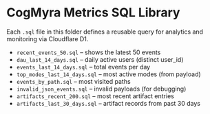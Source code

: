 # CogMyra Metrics SQL Library

Each `.sql` file in this folder defines a reusable query for analytics and monitoring via Cloudflare D1.

- `recent_events_50.sql` – shows the latest 50 events
- `dau_last_14_days.sql` – daily active users (distinct user_id)
- `events_last_14_days.sql` – total events per day
- `top_modes_last_14_days.sql` – most active modes (from payload)
- `events_by_path.sql` – most visited paths
- `invalid_json_events.sql` – invalid payloads (for debugging)
- `artifacts_recent_200.sql` – most recent artifact entries
- `artifacts_last_30_days.sql` – artifact records from past 30 days
